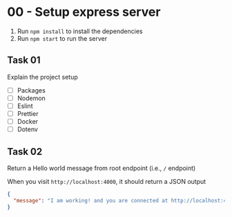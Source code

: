 # 00 - Setup express server

1. Run `npm install` to install the dependencies
2. Run `npm start` to run the server

## Task 01

Explain the project setup

- [ ] Packages
- [ ] Nodemon
- [ ] Eslint
- [ ] Prettier
- [ ] Docker
- [ ] Dotenv

## Task 02

Return a Hello world message from root endpoint (i.e., `/` endpoint)

When you visit `http://localhost:4000`, it should return a JSON output

```json
{
  "message": "I am working! and you are connected at http://localhost:4000"
}
```
